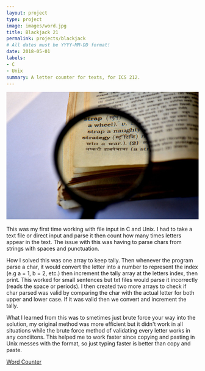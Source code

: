 ```yaml
---
layout: project
type: project
image: images/word.jpg
title: Blackjack 21
permalink: projects/blackjack
# All dates must be YYYY-MM-DD format!
date: 2018-05-01
labels:
- C
- Unix
summary: A letter counter for texts, for ICS 212.
---
```


<img class="ui medium image" src="/images/word1.jpg">

This was my first time working with file input in C and Unix. I had to take a text file or direct input and parse it then count how many times letters appear in the text. The issue with this was having to parse chars from strings with spaces and punctuation. 

How I solved this was one array to keep tally. Then whenever the program parse a char, it would convert the letter into a number to represent the index (e.g a = 1, b = 2, etc.) then increment the tally array at the letters index, then print. This worked for small sentences but txt files would parse it incorrectly (reads the space or periods). 
I then created two more arrays to check if char parsed was valid by comparing the char with the actual letter for both upper and lower case. If it was valid then we convert and increment the tally. 

What I learned from this was to smetimes just brute force your way into the solution, my original method was more efficient but it didn't work in all situations while the brute force method of validating every letter works in any condiitons. This helped me to work faster since copying and pasting in Unix messes with the format, so just typing faster is better than copy and paste. 

<a href="https://github.com/zachayas/word-counter.git"><i class="large github icon"></i>Word Counter</a>
